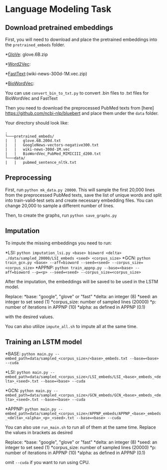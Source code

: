 # Language Modeling Task


## Download pretrained embeddings

First, you will need to download and place the pretrained embeddings into the `pretrained_embeds` folder.

*[GloVe](https://nlp.stanford.edu/projects/glove/): glove.6B.zip

*[Word2Vec](https://code.google.com/archive/p/word2vec/): 

*[FastText](https://fasttext.cc/docs/en/english-vectors.html):(wiki-news-300d-1M.vec.zip)

*[BioWordVec](https://github.com/ncbi-nlp/BioSentVec): 

You can use `convert_bin_to_txt.py` to convert .bin files to .txt files for BioWordVec and FastText

Then you need to download the preprocessed PubMed texts from [here] https://github.com/ncbi-nlp/bluebert and place them under the `data` folder.

Your directory should look like:

```
.
└───pretrained_embeds/
|   |   glove.6B.200d.txt
|   |   GoogleNews-vectors-negative300.txt
|   |   wiki-news-300d-1M.vec
|   |   BioWordVec_PubMed_MIMICIII_d200.txt
└───data/
|   |   pubmed_sentence_nltk.txt

```


## Preprocessing

First, run `python mk_data.py 20000`. This will sample the first 20,000 lines from the preprocessed PubMed texts, save the list of unique words and split into train-valid-test sets and create necessary embedding files. You can change 20,000 to sample a different number of lines.

Then, to create the graphs, run `python save_graphs.py`

## Imputation

To impute the missing embeddings you need to run:

*LSI: `python imputation_lsi.py <base> bioword <delta> ./data/sampled_20000/LSI_embeds <seed> <corpus_size>`
*GCN: `python train_gcn.py <base> --aff=bioword --seed=<seed> --corpus_size=<corpus_size>`
*APPNP: `python train_appnp.py --base=<base> --aff=bioword --p=<p> --seed=<seed> --corpus_size=<corpus_size>`

After the imputation, the embeddings will be saved to be used in the LSTM model.

Replace:
*base: "google", "glove" or "fast"
*delta: an integer (8)
*seed: an integer to set seed (1)
*corpus_size: number of sampled lines (20000)
*p: number of iterations in APPNP (10)
*alpha: as defined in APPNP (0.1)

with the desired values.

You can also utilize `impute_all.sh` to impute all at the same time.

## Training an LSTM model

*BASE: `python main.py --embed_path=data/sampled_<corpus_size>/<base>_embeds.txt --base=<base> --cuda`

*LSI: `python main.py --embed_path=data/sampled_<corpus_size>/LSI_embeds/LSI_<base>_embeds_<delta>_<seed>.txt --base=<base> --cuda`

*GCN: `python main.py --embed_path=data/sampled_<corpus_size>/GCN_embeds/GCN_<base>_embeds_<delta>_<seed>.txt --base=<base> --cuda`

*APPNP: `python main.py --embed_path=data/sampled_<corpus_size>/APPNP_embeds/APPNP_<base>_embeds_<delta>_<alpha>_<p>_<seed>.txt --base=<base> --cuda`

You can also use `run_main.sh` to run all of them at the same time. Replace the values in brackets as desired

Replace:
*base: "google", "glove" or "fast"
*delta: an integer (8)
*seed: an integer to set seed (1)
*corpus_size: number of sampled lines (20000)
*p: number of iterations in APPNP (10)
*alpha: as defined in APPNP (0.1)

omit `--cuda` if you want to run using CPU.